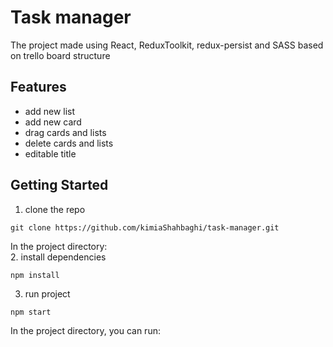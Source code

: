 # Task manager

The project made using React, ReduxToolkit, redux-persist and SASS based on trello board structure

## Features
- add new list
- add new card
- drag cards and lists
- delete cards and lists
- editable title

## Getting Started
1. clone the repo
```
git clone https://github.com/kimiaShahbaghi/task-manager.git
```
In the project directory: <br/>
2. install dependencies
```
npm install
```
3. run project
```
npm start
```
In the project directory, you can run:

